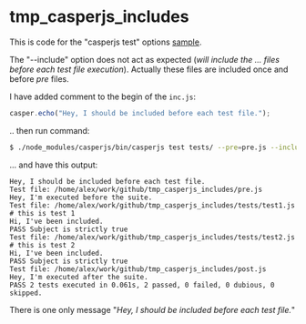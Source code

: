 # tmp_casperjs_includes

This is code for the "casperjs test" options [sample](https://gist.github.com/n1k0/3813361).

The "--include" option does not act as expected (*will include the ... files before each test file execution*). Actually these files are included once and before _pre_ files.

I have added comment to the begin of the `inc.js`:

```javascript
casper.echo("Hey, I should be included before each test file.");
```

.. then run command:

```bash
$ ./node_modules/casperjs/bin/casperjs test tests/ --pre=pre.js --includes=inc.js --post=post.js
```

... and have this output:

```
Hey, I should be included before each test file.
Test file: /home/alex/work/github/tmp_casperjs_includes/pre.js                  
Hey, I'm executed before the suite.
Test file: /home/alex/work/github/tmp_casperjs_includes/tests/test1.js          
# this is test 1
Hi, I've been included.
PASS Subject is strictly true
Test file: /home/alex/work/github/tmp_casperjs_includes/tests/test2.js          
# this is test 2
Hi, I've been included.
PASS Subject is strictly true
Test file: /home/alex/work/github/tmp_casperjs_includes/post.js                 
Hey, I'm executed after the suite.
PASS 2 tests executed in 0.061s, 2 passed, 0 failed, 0 dubious, 0 skipped.   
```

There is one only message "*Hey, I should be included before each test file.*"